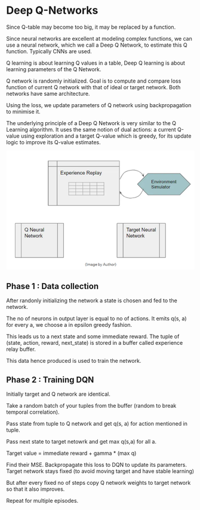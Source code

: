 # Deep Q-Networks

Since Q-table may become too big, it may be replaced by a function. 

Since neural networks are excellent at modeling complex functions, we can use a neural network, which we call a Deep Q Network, to estimate this Q function. Typically CNNs are used.

Q learning is about learning Q values in a table, Deep Q learning is about learning parameters of the Q Network.

Q network is randomly initialized. Goal is to compute and compare loss function of current Q network with that of ideal or target network. Both networks have same architecture.

Using the loss, we update parameters of Q network using backpropagation to minimise it.

The underlying principle of a Deep Q Network is very similar to the Q Learning algorithm. It uses the same notion of dual actions: a current Q-value using exploration and a target Q-value which is greedy, for its update logic to improve its Q-value estimates.

![](img/image-12.png)

## Phase 1 : Data collection

After randonly initializing the network a state is chosen and fed to the network.

The no of neurons in output layer is equal to no of actions. It emits q(s, a) for every a, we choose a in epsilon greedy fashion. 

This leads us to a next state and some immediate reward. The tuple of (state, action, reward, next_state) is stored in a buffer called experience relay buffer.

This data hence produced is used to train the network.

## Phase 2 : Training DQN

Initially target and Q network are identical.

Take a random batch of your tuples from the buffer (random to break temporal correlation).

Pass state from tuple to Q network and get q(s, a) for action mentioned in tuple.

Pass next state to target netowrk and get max q(s,a) for all a.

Target value = immediate reward + gamma * (max q)

Find their MSE. Backpropagate this loss to DQN to update its parameters. Target network stays fixed (to avoid moving target and have stable learning)

But after every fixed no of steps copy Q network weights to target network so that it also improves.

Repeat for multiple episodes.